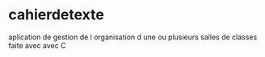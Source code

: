 # cahierdetexte
aplication de gestion de l organisation d une ou plusieurs salles de classes faite avec avec C
